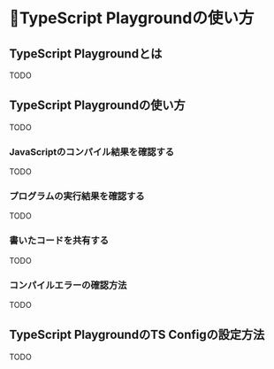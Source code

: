 # 🚧TypeScript Playgroundの使い方

## TypeScript Playgroundとは

TODO

## TypeScript Playgroundの使い方

TODO

### JavaScriptのコンパイル結果を確認する

TODO

### プログラムの実行結果を確認する

TODO

### 書いたコードを共有する

TODO

### コンパイルエラーの確認方法

TODO

## TypeScript PlaygroundのTS Configの設定方法

TODO

### 

